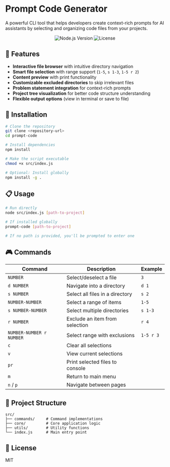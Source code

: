 # Prompt Code Generator

A powerful CLI tool that helps developers create context-rich prompts for AI assistants by selecting and organizing code files from your projects.

<p align="center">
  <img src="https://img.shields.io/badge/node-%3E%3D12.0.0-brightgreen" alt="Node.js Version">
  <img src="https://img.shields.io/badge/license-MIT-blue" alt="License">
</p>

## 🚀 Features

- **Interactive file browser** with intuitive directory navigation
- **Smart file selection** with range support (`1-5`, `s 1-3`, `1-5 r 2`)
- **Content preview** with print functionality
- **Customizable excluded directories** to skip irrelevant files
- **Problem statement integration** for context-rich prompts
- **Project tree visualization** for better code structure understanding
- **Flexible output options** (view in terminal or save to file)

## 🔧 Installation

```bash
# Clone the repository
git clone <repository-url>
cd prompt-code

# Install dependencies
npm install

# Make the script executable
chmod +x src/index.js

# Optional: Install globally
npm install -g .
```

## 📋 Usage

```bash
# Run directly
node src/index.js [path-to-project]

# If installed globally
prompt-code [path-to-project]

# If no path is provided, you'll be prompted to enter one
```

## 🎮 Commands

| Command                  | Description                     | Example   |
| ------------------------ | ------------------------------- | --------- |
| `NUMBER`                 | Select/deselect a file          | `3`       |
| `d NUMBER`               | Navigate into a directory       | `d 1`     |
| `s NUMBER`               | Select all files in a directory | `s 2`     |
| `NUMBER-NUMBER`          | Select a range of items         | `1-5`     |
| `s NUMBER-NUMBER`        | Select multiple directories     | `s 1-3`   |
| `r NUMBER`               | Exclude an item from selection  | `r 4`     |
| `NUMBER-NUMBER r NUMBER` | Select range with exclusions    | `1-5 r 3` |
| `c`                      | Clear all selections            |           |
| `v`                      | View current selections         |           |
| `pr`                     | Print selected files to console |           |
| `m`                      | Return to main menu             |           |
| `n` / `p`                | Navigate between pages          |           |

## 🧩 Project Structure

```
src/
├── commands/     # Command implementations
├── core/         # Core application logic
├── utils/        # Utility functions
└── index.js      # Main entry point
```

## 📄 License

MIT
